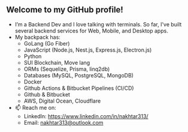 ## Welcome to my GitHub profile!

- I’m a Backend Dev and I love talking with terminals. So far, I've built several backend services for Web, Mobile, and Desktop apps.
- My backpack has:
  - GoLang (Go Fiber)
  - JavaScript (Node.js, Nest.js, Express.js, Electron.js)
  - Python
  - SUI Blockchain, Move lang
  - ORMs (Sequelize, Prisma, linq2db)
  - Databases (MySQL, PostgreSQL, MongoDB)
  - Docker
  - Github Actions & Bitbucket Pipelines (CI/CD)
  - Github & Bitbucket
  - AWS, Digital Ocean, Cloudflare
- 📫 Reach me on:
  - LinkedIn: https://www.linkedin.com/in/nakhtar313/
  - Email: nakhtar313@outlook.com
